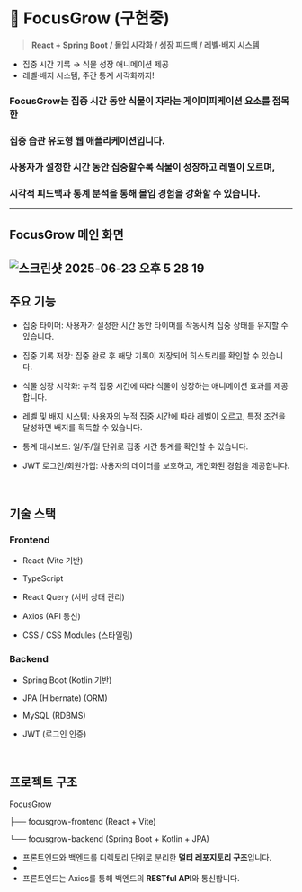 # 🌱 FocusGrow (구현중)
> **React + Spring Boot / 몰입 시각화 / 성장 피드백 / 레벨·배지 시스템**

- 집중 시간 기록 → 식물 성장 애니메이션 제공  
- 레벨·배지 시스템, 주간 통계 시각화까지!

### **FocusGrow**는 집중 시간 동안 식물이 자라는 **게이미피케이션 요소**를 접목한  
### **집중 습관 유도형 웹 애플리케이션**입니다.  
### 사용자가 설정한 시간 동안 집중할수록 식물이 성장하고 레벨이 오르며,  
### **시각적 피드백과 통계 분석을 통해 몰입 경험을 강화**할 수 있습니다.
---
## FocusGrow 메인 화면
![스크린샷 2025-06-23 오후 5 28 19](https://github.com/user-attachments/assets/89cffbc0-e309-49c3-93e2-ae4642349552)
---

## 주요 기능

- 집중 타이머: 사용자가 설정한 시간 동안 타이머를 작동시켜 집중 상태를 유지할 수 있습니다.

- 집중 기록 저장: 집중 완료 후 해당 기록이 저장되어 히스토리를 확인할 수 있습니다.

- 식물 성장 시각화: 누적 집중 시간에 따라 식물이 성장하는 애니메이션 효과를 제공합니다.

- 레벨 및 배지 시스템: 사용자의 누적 집중 시간에 따라 레벨이 오르고, 특정 조건을 달성하면 배지를 획득할 수 있습니다.

- 통계 대시보드: 일/주/월 단위로 집중 시간 통계를 확인할 수 있습니다.

- JWT 로그인/회원가입: 사용자의 데이터를 보호하고, 개인화된 경험을 제공합니다.

<br>

## 기술 스택

### Frontend

- React (Vite 기반)

- TypeScript

- React Query (서버 상태 관리)

- Axios (API 통신)

- CSS / CSS Modules (스타일링)


### Backend

- Spring Boot (Kotlin 기반)

- JPA (Hibernate) (ORM)

- MySQL (RDBMS)

- JWT (로그인 인증)

<br>

## 프로젝트 구조

FocusGrow

├── focusgrow-frontend (React + Vite)

└── focusgrow-backend (Spring Boot + Kotlin + JPA)

- 프론트엔드와 백엔드를 디렉토리 단위로 분리한 **멀티 레포지토리 구조**입니다.
- 
- 프론트엔드는 Axios를 통해 백엔드의 **RESTful API**와 통신합니다.
